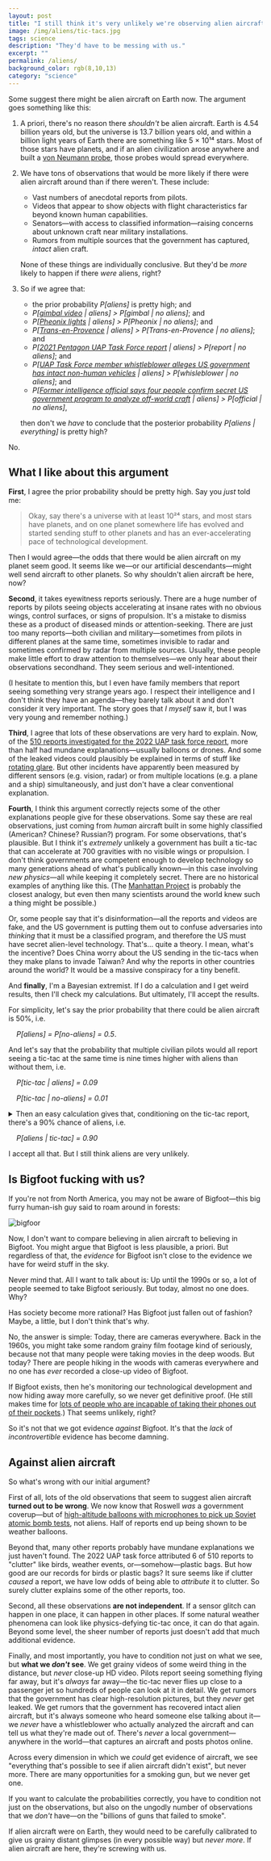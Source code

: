 ```yaml
---
layout: post
title: "I still think it's very unlikely we're observing alien aircraft"
image: /img/aliens/tic-tacs.jpg
tags: science
description: "They'd have to be messing with us."
excerpt: ""
permalink: /aliens/
background_color: rgb(8,10,13)
category: "science"
---
```


Some suggest there might be alien aircraft on Earth now. The argument goes something like this:

1. A priori, there's no reason there *shouldn't* be alien aircraft. Earth is 4.54 billion years old, but the universe is 13.7 billion years old, and within a billion light years of Earth there are something like 5 × 10¹⁴ stars. Most of those stars have planets, and if an alien civilization arose anywhere and built a [von Neumann probe](https://en.wikipedia.org/wiki/Self-replicating_spacecraft), those probes would spread everywhere.
  
2. We have tons of observations that would be more likely if there were alien aircraft around than if there weren't. These include:  

   - Vast numbers of anecdotal reports from pilots.    
   - Videos that appear to show objects with flight characteristics far beyond known human capabilities.
   - Senators—with access to classified information—raising concerns about unknown craft near military installations.    
   - Rumors from multiple sources that the government has captured, *intact* alien craft.  
  
   None of these things are individually conclusive. But they'd be *more* likely to happen if there *were* aliens, right?
  
3. So if we agree that:
  
   - the prior probability <var>P[aliens]</var> is pretty high; and 
   - <var>P[<a href="https://en.wikipedia.org/wiki/Pentagon_UFO_videos">gimbal video</a> | aliens] > P[gimbal | no aliens]</var>; and
   - <var>P[<a href="https://en.wikipedia.org/wiki/Phoenix_Lights">Pheonix lights</a> | aliens] > P[Pheonix | no aliens]</var>; and
   - <var>P[<a href="https://en.wikipedia.org/wiki/Trans-en-Provence_case">Trans-en-Provence</a> | aliens] > P[Trans-en-Provence | no aliens]</var>; and
   - <var>P[<a href="https://www.dni.gov/index.php/newsroom/reports-publications/reports-publications-2021/item/2223-preliminary-assessment-unidentified-aerial-phenomena">2021 Pentagon UAP Task Force report</a> | aliens] > P[report | no aliens]</var>; and
   - <var>P[<a href="https://thedebrief.org/intelligence-officials-say-u-s-has-retrieved-non-human-craft/">UAP Task Force member whistleblower alleges US government has intact non-human vehicles</a> | aliens] > P[whisleblower | no aliens]</var>; and
   - <var>P[<a href="https://www.politico.com/news/magazine/2023/06/03/ufo-crash-materials-intelligence-00100077">Former intelligence official says four people confirm secret US government program to analyze off-world craft</a> | aliens] > P[official | no aliens]</var>,  
   
   then don't we *have* to conclude that the posterior probability <var>P[aliens | everything]</var> is pretty high?

No.

## What I like about this argument

**First**, I agree the prior probability should be pretty high. Say you *just* told me:

> Okay, say there's a universe with at least 10²⁴ stars, and most stars have planets, and on one planet somewhere life has evolved and started sending stuff to other planets and has an ever-accelerating pace of technological development.

Then I would agree—the odds that there would be alien aircraft on my planet seem good. It seems like we—or our artificial descendants—might well send aircraft to other planets. So why shouldn't alien aircraft be here, now?

**Second**, it takes eyewitness reports seriously. There are a huge number of reports by pilots seeing objects accelerating at insane rates with no obvious wings, control surfaces, or signs of propulsion. It's a mistake to dismiss these as a product of diseased minds or attention-seeking. There are just too many reports—both civilian and military—sometimes from pilots in different planes at the same time, sometimes invisible to radar and sometimes confirmed by radar from multiple sources. Usually, these people make little effort to draw attention to themselves—we only hear about their observations secondhand. They seem serious and well-intentioned.

(I hesitate to mention this, but I even have family members that report seeing something very strange years ago. I respect their intelligence and I don't think they have an agenda—they barely talk about it and don't consider it very important. The story goes that *I myself* saw it, but I was very young and remember nothing.)

**Third**, I agree that lots of these observations are very hard to explain. Now, of the [510 reports investigated for the 2022 UAP task force report](https://www.dni.gov/files/ODNI/documents/assessments/Unclassified-2022-Annual-Report-UAP.pdf), more than half had mundane explanations—usually balloons or drones. And some of the leaked videos could plausibly be explained in terms of stuff like [rotating glare](https://www.youtube.com/watch?v=qsEjV8DdSbs). But other incidents have apparently been measured by different sensors (e.g. vision, radar) or from multiple locations (e.g. a plane and a ship) simultaneously, and just don't have a clear conventional explanation.

**Fourth**, I think this argument correctly rejects some of the other explanations people give for these observations. Some say these are real observations, just coming from *human* aircraft built in some highly classified (American? Chinese? Russian?) program. For some observations, that's plausible. But I think it's *extremely* unlikely a government has built a tic-tac that can accelerate at 700 gravities with no visible wings or propulsion. I don't think governments are competent enough to develop technology so many generations ahead of what's publically known—in this case involving *new physics*—all while keeping it completely secret. There are no historical examples of anything like this. (The [Manhattan Project](/nukes/) is probably the closest analogy, but even then many scientists around the world knew such a thing might be possible.)

Or, some people say that it's disinformation—all the reports and videos are fake, and the US government is putting them out to confuse adversaries into *thinking* that it must be a classified program, and therefore the US must have secret alien-level technology. That's... quite a theory. I mean, what's the incentive? Does China worry about the US sending in the tic-tacs when they make plans to invade Taiwan? And why the reports in other countries around the world? It would be a massive conspiracy for a tiny benefit.

And **finally**, I'm a Bayesian extremist. If I do a calculation and I get weird results, then I'll check my calculations. But ultimately, I'll accept the results.

For simplicity, let's say the prior probability that there could be alien aircraft is 50%, i.e.

    <var>P[aliens] = P[no-aliens] = 0.5</var>.

And let's say that the probability that multiple civilian pilots would all report seeing a tic-tac at the same time is nine times higher with aliens than without them, i.e.

    <var>P[tic-tac | aliens] = 0.09</var>

    <var>P[tic-tac | no-aliens] = 0.01</var>

<details markdown="1">
<summary>Then an easy calculation gives that, conditioning on the tic-tac report, there's a 90% chance of aliens, i.e.</summary>
<var>P[aliens, tic-tac] = P[aliens] P[tic-tac | aliens] = 0.5 × 0.09 = 0.045</var>

<var>P[no-aliens, tic-tac] = P[no-aliens] P[tic-tac | no-aliens] = 0.5 × 0.01 = 0.005<var>

<var>P[tic-tac] = P[aliens, tic-tac] + P[no-aliens, tic-tac]</var>

    <var>= 0.045 + 0.005</var>

    <var>= 0.050</var>

<var>P[aliens | tic-tac] = P[aliens, tic-tac] / P[tic-tac] = 0.045 / 0.050 = 0.90</var>
</details>

    <var>P[aliens | tic-tac] = 0.90</var>

I accept all that. But I still think aliens are very unlikely.

## Is Bigfoot fucking with us?

If you're not from North America, you may not be aware of Bigfoot—this big furry human-ish guy said to roam around in forests:

![bigfoor](/img/aliens/Patterson–Gimlin_film_frame_352.jpg)

Now, I don't want to compare believing in alien aircraft to believing in Bigfoot. You might argue that Bigfoot is less plausible, a priori. But regardless of that, the *evidence* for Bigfoot isn't close to the evidence we have for weird stuff in the sky.

Never mind that. All I want to talk about is: Up until the 1990s or so, a lot of people seemed to take Bigfoot seriously. But today, almost no one does. Why?

Has society become more rational? Has Bigfoot just fallen out of fashion? Maybe, a little, but I don't think that's why.

No, the answer is simple: Today, there are cameras everywhere. Back in the 1960s, you might take some random grainy film footage kind of seriously, because not that many people were taking movies in the deep woods. But today? There are people hiking in the woods with cameras everywhere and no one has *ever* recorded a close-up video of Bigfoot.

If Bigfoot exists, then he's monitoring our technological development and now hiding away more carefully, so we never get definitive proof. (He still makes time for [lots of people who are incapable of taking their phones out of their pockets](https://bfro.net/GDB/default.asp).) That seems unlikely, right?

So it's not that we got evidence *against* Bigfoot. It's that the *lack* of *incontrovertible* evidence has become damning.

## Against alien aircraft

So what's wrong with our initial argument?

First of all, lots of the old observations that seem to suggest alien aircraft **turned out to be wrong**. We now know that Roswell *was* a government coverup—but of [high-altitude balloons with microphones to pick up Soviet atomic bomb tests](https://en.wikipedia.org/wiki/Project_Mogul), not aliens. Half of reports end up being shown to be weather balloons.

Beyond that, many other reports probably have mundane explanations we just haven't found. The 2022 UAP task force attributed 6 of 510 reports to "clutter" like birds, weather events, or—somehow—plastic bags. But how good are our records for birds or plastic bags? It sure seems like if clutter *caused* a report, we have low odds of being able to *attribute* it to clutter. So surely clutter explains some of the other reports, too.

Second, all these observations **are not independent**. If a sensor glitch can happen in one place, it can happen in other places. If some natural weather phenomena can look like physics-defying tic-tac once, it can do that again. Beyond some level, the sheer number of reports just doesn't add that much additional evidence.

Finally, and most importantly, you have to condition not just on what we see, but **what we *don't* see**. We get grainy videos of some weird thing in the distance, but *never* close-up HD video. Pilots report seeing something flying far away, but it's *always* far away—the tic-tac never flies up close to a passenger jet so hundreds of people can look at it in detail. We get rumors that the government has clear high-resolution pictures, but they *never* get leaked. We get rumors that the government has recovered intact alien aircraft, but it's always someone who heard someone else talking about it—we *never* have a whistleblower who actually analyzed the aircraft and can tell us what they're made out of. There's *never* a local government—anywhere in the world—that captures an aircraft and posts photos online.

Across every dimension in which we *could* get evidence of aircraft, we see "everything that's possible to see if alien aircraft didn't exist", but never more. There are many opportunities for a smoking gun, but we never get one.

If you want to calculate the probabilities correctly, you have to condition not just on the observations, but also on the ungodly number of observations that we *don't* have—on the "billions of guns that failed to smoke".

If alien aircraft were on Earth, they would need to be carefully calibrated to give us grainy distant glimpses (in every possible way) but *never more*. If alien aircraft are here, they're screwing with us.